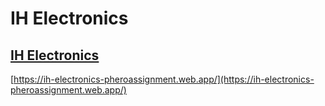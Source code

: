 # IH Electronics
## [IH Electronics](https://ih-electronics-pheroassignment.web.app/)
 [https://ih-electronics-pheroassignment.web.app/](https://ih-electronics-pheroassignment.web.app/)

